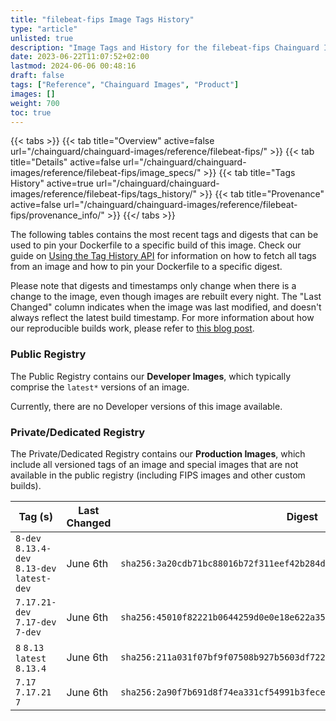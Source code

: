 ```yaml
---
title: "filebeat-fips Image Tags History"
type: "article"
unlisted: true
description: "Image Tags and History for the filebeat-fips Chainguard Image"
date: 2023-06-22T11:07:52+02:00
lastmod: 2024-06-06 00:48:16
draft: false
tags: ["Reference", "Chainguard Images", "Product"]
images: []
weight: 700
toc: true
---
```


{{< tabs >}}
{{< tab title="Overview" active=false url="/chainguard/chainguard-images/reference/filebeat-fips/" >}}
{{< tab title="Details" active=false url="/chainguard/chainguard-images/reference/filebeat-fips/image_specs/" >}}
{{< tab title="Tags History" active=true url="/chainguard/chainguard-images/reference/filebeat-fips/tags_history/" >}}
{{< tab title="Provenance" active=false url="/chainguard/chainguard-images/reference/filebeat-fips/provenance_info/" >}}
{{</ tabs >}}

The following tables contains the most recent tags and digests that can be used to pin your Dockerfile to a specific build of this image. Check our guide on [Using the Tag History API](/chainguard/chainguard-images/using-the-tag-history-api/) for information on how to fetch all tags from an image and how to pin your Dockerfile to a specific digest.

Please note that digests and timestamps only change when there is a change to the image, even though images are rebuilt every night. The "Last Changed" column indicates when the image was last modified, and doesn't always reflect the latest build timestamp. For more information about how our reproducible builds work, please refer to [this blog post](https://www.chainguard.dev/unchained/reproducing-chainguards-reproducible-image-builds).

### Public Registry
The Public Registry contains our **Developer Images**, which typically comprise the `latest*` versions of an image.

Currently, there are no Developer versions of this image available.

### Private/Dedicated Registry
The Private/Dedicated Registry contains our **Production Images**, which include all versioned tags of an image and special images that are not available in the public registry (including FIPS images and other custom builds).

| Tag (s)                                       | Last Changed | Digest                                                                    |
|-----------------------------------------------|--------------|---------------------------------------------------------------------------|
|  `8-dev` `8.13.4-dev` `8.13-dev` `latest-dev` | June 6th     | `sha256:3a20cdb71bc88016b72f311eef42b284dd19493bf50acb36e32a20b6153a822e` |
|  `7.17.21-dev` `7.17-dev` `7-dev`             | June 6th     | `sha256:45010f82221b0644259d0e0e18e622a35f6033b3dafa09ec1278e6963554438c` |
|  `8` `8.13` `latest` `8.13.4`                 | June 6th     | `sha256:211a031f07bf9f07508b927b5603df72243233c47ca98e7e1bce2333e40cedc8` |
|  `7.17` `7.17.21` `7`                         | June 6th     | `sha256:2a90f7b691d8f74ea331cf54991b3fece9f2100dff548e908d73f7c28aa006d8` |


